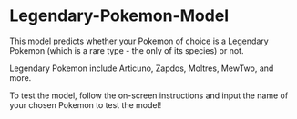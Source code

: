 # Legendary-Pokemon-Model

This model predicts whether your Pokemon of choice is a Legendary Pokemon (which is a rare type - the only of its species) or not.

Legendary Pokemon include Articuno, Zapdos, Moltres, MewTwo, and more.

To test the model, follow the on-screen instructions and input the name of your chosen Pokemon to test the model!
